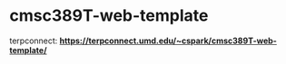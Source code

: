 # cmsc389T-web-template

terpconnect: **https://terpconnect.umd.edu/~cspark/cmsc389T-web-template/**
